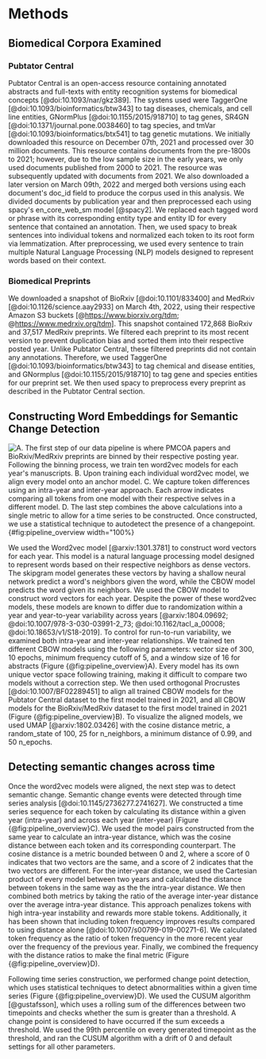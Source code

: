 # Methods

## Biomedical Corpora Examined

### Pubtator Central

Pubtator Central is an open-access resource containing annotated abstracts and full-texts with entity recognition systems for biomedical concepts [@doi:10.1093/nar/gkz389].
The systens used were TaggerOne [@doi:10.1093/bioinformatics/btw343] to tag diseases, chemicals, and cell line entities, GNormPlus [@doi:10.1155/2015/918710] to tag genes, SR4GN [@doi:10.1371/journal.pone.0038460] to tag species, and tmVar [@doi:10.1093/bioinformatics/btx541] to tag genetic mutations.
We initially downloaded this resource on December 07th, 2021 and processed over 30 million documents.
This resource contains documents from the pre-1800s to 2021; however, due to the low sample size in the early years, we only used documents published from 2000 to 2021.
The resource was subsequently updated with documents from 2021.
We also downloaded a later version on March 09th, 2022 and merged both versions using each document's doc_id field to produce the corpus used in this analysis.
We divided documents by publication year and then preprocessed each using spacy's en_core_web_sm model [@spacy2].
We replaced each tagged word or phrase with its corresponding entity type and entity ID for every sentence that contained an annotation.
Then, we used spacy to break sentences into individual tokens and normalized each token to its root form via lemmatization.
After preprocessing, we used every sentence to train multiple Natural Language Processing (NLP) models designed to represent words based on their context.

### Biomedical Preprints

We downloaded a snapshot of BioRxiv [@doi:10.1101/833400] and MedRxiv [@doi:10.1126/science.aay2933] on March 4th, 2022, using their respective Amazon S3 buckets [@https://www.biorxiv.org/tdm; @https://www.medrxiv.org/tdm].
This snapshot contained 172,868 BioRxiv and 37,517 MedRxiv preprints.
We filtered each preprint to its most recent version to prevent duplication bias and sorted them into their respective posted year.
Unlike Pubtator Central, these filtered preprints did not contain any annotations.
Therefore, we used TaggerOne [@doi:10.1093/bioinformatics/btw343] to tag chemical and disease entities, and GNormplus [@doi:10.1155/2015/918710] to tag gene and species entities for our preprint set.
We then used spacy to preprocess every preprint as described in the Pubtator Central section.

## Constructing Word Embeddings for Semantic Change Detection

![
A. The first step of our data pipeline is where PMCOA papers and BioRxiv/MedRxiv preprints are binned by their respective posting year.
Following the binning process, we train ten word2vec models for each year's manuscripts.
B. Upon training each individual word2vec model, we align every model onto an anchor model.
C. We capture token differences using an intra-year and inter-year approach.
Each arrow indicates comparing all tokens from one model with their respective selves in a different model.
D. The last step combines the above calculations into a single metric to allow for a time series to be constructed.
Once constructed, we use a statistical technique to autodetect the presence of a changepoint.
](images/methods-pipeline/word-lapse-pipeline.png){#fig:pipeline_overview width="100%}

We used the Word2vec model [@arxiv:1301.3781] to construct word vectors for each year.
This model is a natural language processing model designed to represent words based on their respective neighbors  as dense vectors.
The skipgram model generates these vectors by having a shallow neural network predict a word's neighbors given the word, while the CBOW model predicts the word given its neighbors.
We used the CBOW model to construct word vectors for each year.
Despite the power of these word2vec models, these models are known to differ due to randomization within a year and year-to-year variability across years [@arxiv:1804.09692; @doi:10.1007/978-3-030-03991-2_73; @doi:10.1162/tacl_a_00008; @doi:10.18653/v1/S18-2019].
To control for run-to-run variability, we examined both intra-year and inter-year relationships.
We trained ten different CBOW models using the following parameters: vector size of 300, 10 epochs, minimum frequency cutoff of 5, and a window size of 16 for abstracts (Figure {@fig:pipeline_overview}A).
Every model has its own unique vector space following training, making it difficult to compare two models without a correction step.
We then used orthogonal Procrustes [@doi:10.1007/BF02289451] to align all trained CBOW models for the Pubtator Central dataset to the first model trained in 2021, and all CBOW models for the BioRxiv/MedRxiv dataset to the first model trained in 2021 (Figure {@fig:pipeline_overview}B).
To visualize the aligned models, we used UMAP [@arxiv:1802.03426] with the cosine distance metric, a random_state of 100, 25 for n_neighbors, a minimum distance of 0.99, and 50 n_epochs.


## Detecting semantic changes across time

Once the word2vec models were aligned, the next step was to detect semantic change.
Semantic change events were detected through time series analysis [@doi:10.1145/2736277.2741627].
We constructed a time series sequence for each token by calculating its distance within a given year (intra-year) and across each year (inter-year) (Figure {@fig:pipeline_overview}C).
We used the model pairs constructed from the same year to calculate an intra-year distance, which was the cosine distance between each token and its corresponding counterpart.
The cosine distance is a metric bounded between 0 and 2, where a score of 0 indicates that two vectors are the same, and a score of 2 indicates that the two vectors are different.
For the inter-year distance, we used the Cartesian product of every model between two years and calculated the distance between tokens in the same way as the the intra-year distance.
We then combined both metrics by taking the ratio of the average inter-year distance over the average intra-year distance.
This approach penalizes tokens with high intra-year instability and rewards more stable tokens.
Additionally, it has been shown that including token frequency improves results compared to using distance alone [@doi:10.1007/s00799-019-00271-6].
We calculated token frequency as the ratio of token frequency in the more recent year over the frequency of the previous year.
Finally, we combined the frequency with the distance ratios to make the final metric (Figure {@fig:pipeline_overview}D).

Following time series construction, we performed change point detection, which uses statistical techniques to detect abnormalities within a given time series (Figure {@fig:pipeline_overview}D).
We used the CUSUM algorithm [@gustafsson], which uses a rolling sum of the differences between two timepoints and checks whether the sum is greater than a threshold.
A change point is considered to have occurred if the sum exceeds a threshold.
We used the 99th percentile on every generated timepoint as the threshold, and ran the CUSUM algorithm with a drift of 0 and default settings for all other parameters.
